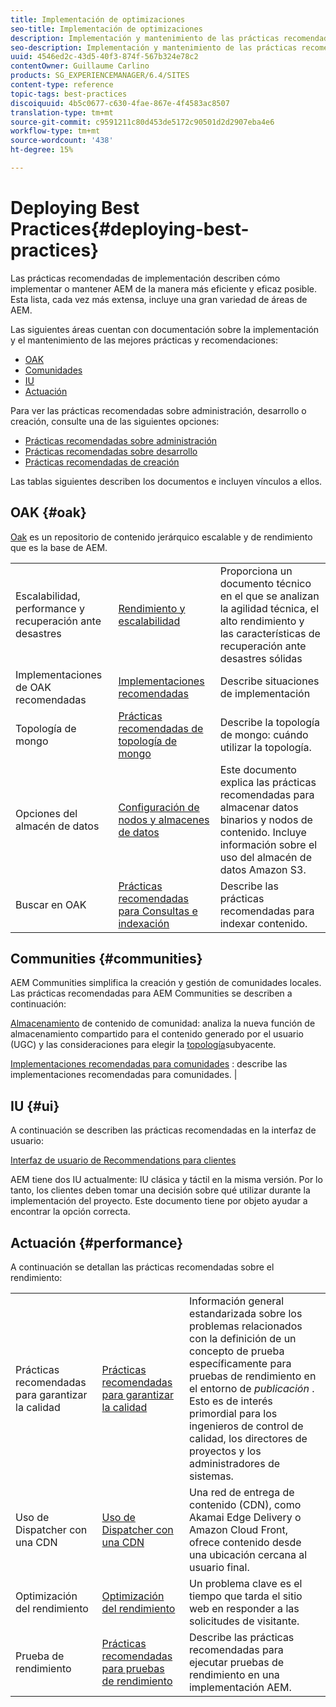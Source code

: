 ```yaml
---
title: Implementación de optimizaciones
seo-title: Implementación de optimizaciones
description: Implementación y mantenimiento de las prácticas recomendadas.
seo-description: Implementación y mantenimiento de las prácticas recomendadas.
uuid: 4546ed2c-43d5-40f3-874f-567b324e78c2
contentOwner: Guillaume Carlino
products: SG_EXPERIENCEMANAGER/6.4/SITES
content-type: reference
topic-tags: best-practices
discoiquuid: 4b5c0677-c630-4fae-867e-4f4583ac8507
translation-type: tm+mt
source-git-commit: c9591211c80d453de5172c90501d2d2907eba4e6
workflow-type: tm+mt
source-wordcount: '438'
ht-degree: 15%

---
```



# Deploying Best Practices{#deploying-best-practices}

Las prácticas recomendadas de implementación describen cómo implementar o mantener AEM de la manera más eficiente y eficaz posible. Esta lista, cada vez más extensa, incluye una gran variedad de áreas de AEM.

Las siguientes áreas cuentan con documentación sobre la implementación y el mantenimiento de las mejores prácticas y recomendaciones:

* [OAK](#oak)
* [Comunidades](#communities)
* [IU](#ui)
* [Actuación](#performance)

Para ver las prácticas recomendadas sobre administración, desarrollo o creación, consulte una de las siguientes opciones:

* [Prácticas recomendadas sobre administración](/help/sites-administering/administer-best-practices.md)
* [Prácticas recomendadas sobre desarrollo](/help/sites-developing/best-practices.md)
* [Prácticas recomendadas de creación](/help/sites-authoring/best-practices.md)

Las tablas siguientes describen los documentos e incluyen vínculos a ellos.

## OAK {#oak}

[Oak](/help/sites-deploying/platform.md) es un repositorio de contenido jerárquico escalable y de rendimiento que es la base de AEM.

<table> 
 <tbody>
  <tr>
   <td><p>Escalabilidad, performance y recuperación ante desastres</p> </td> 
   <td><a href="/help/sites-deploying/performance.md">Rendimiento y escalabilidad</a></td> 
   <td>Proporciona un documento técnico en el que se analizan la agilidad técnica, el alto rendimiento y las características de recuperación ante desastres sólidas</td> 
  </tr>
  <tr>
   <td>Implementaciones de OAK recomendadas</td> 
   <td><a href="/help/sites-deploying/recommended-deploys.md">Implementaciones recomendadas</a></td> 
   <td>Describe situaciones de implementación</td> 
  </tr>
  <tr>
   <td>Topología de mongo</td> 
   <td><a href="/help/sites-deploying/recommended-deploys.md">Prácticas recomendadas de topología de mongo</a></td> 
   <td>Describe la topología de mongo: cuándo utilizar la topología.</td> 
  </tr>
  <tr>
   <td>Opciones del almacén de datos</td> 
   <td><a href="/help/sites-deploying/data-store-config.md">Configuración de nodos y almacenes de datos</a></td> 
   <td>Este documento explica las prácticas recomendadas para almacenar datos binarios y nodos de contenido. Incluye información sobre el uso del almacén de datos Amazon S3.</td> 
  </tr>
  <tr>
   <td>Buscar en OAK</td> 
   <td><a href="/help/sites-deploying/best-practices-for-queries-and-indexing.md">Prácticas recomendadas para Consultas e indexación</a><br /> </td> 
   <td>Describe las prácticas recomendadas para indexar contenido.</td> 
  </tr>
 </tbody>
</table>

## Communities {#communities}

AEM Communities simplifica la creación y gestión de comunidades locales. Las prácticas recomendadas para AEM Communities se describen a continuación:

[Almacenamiento](/help/communities/working-with-srp.md) de contenido de comunidad: analiza la nueva función de almacenamiento compartido para el contenido generado por el usuario (UGC) y las consideraciones para elegir la [topología](/help/communities/topologies.md)subyacente.

[Implementaciones recomendadas para comunidades](/help/sites-deploying/recommended-deploys.md#considerations-for-aem-communities) : describe las implementaciones recomendadas para comunidades. |

## IU {#ui}

A continuación se describen las prácticas recomendadas en la interfaz de usuario:

[Interfaz de usuario de Recommendations para clientes](/help/sites-deploying/ui-recommendations.md)

AEM tiene dos IU actualmente: IU clásica y táctil en la misma versión. Por lo tanto, los clientes deben tomar una decisión sobre qué utilizar durante la implementación del proyecto. Este documento tiene por objeto ayudar a encontrar la opción correcta.

## Actuación {#performance}

A continuación se detallan las prácticas recomendadas sobre el rendimiento:

<table> 
 <tbody>
  <tr>
   <td>Prácticas recomendadas para garantizar la calidad</td> 
   <td><a href="/help/sites-deploying/configuring-performance.md#best-practices-for-quality-assurance">Prácticas recomendadas para garantizar la calidad</a></td> 
   <td>Información general estandarizada sobre los problemas relacionados con la definición de un concepto de prueba específicamente para pruebas de rendimiento en el entorno de <em>publicación</em> . Esto es de interés primordial para los ingenieros de control de calidad, los directores de proyectos y los administradores de sistemas.</td> 
  </tr>
  <tr>
   <td>Uso de Dispatcher con una CDN</td> 
   <td><a href="https://helpx.adobe.com/experience-manager/dispatcher/using/dispatcher.html#using-dispatcher-with-a-cdn">Uso de Dispatcher con una CDN</a></td> 
   <td>Una red de entrega de contenido (CDN), como Akamai Edge Delivery o Amazon Cloud Front, ofrece contenido desde una ubicación cercana al usuario final.</td> 
  </tr>
  <tr>
   <td>Optimización del rendimiento</td> 
   <td><a href="/help/sites-deploying/configuring-performance.md">Optimización del rendimiento</a></td> 
   <td>Un problema clave es el tiempo que tarda el sitio web en responder a las solicitudes de visitante.</td> 
  </tr>
  <tr>
   <td>Prueba de rendimiento</td> 
   <td><a href="/help/sites-deploying/best-practices-for-performance-testing.md">Prácticas recomendadas para pruebas de rendimiento</a></td> 
   <td>Describe las prácticas recomendadas para ejecutar pruebas de rendimiento en una implementación AEM.<br /> </td> 
  </tr>
 </tbody>
</table>

